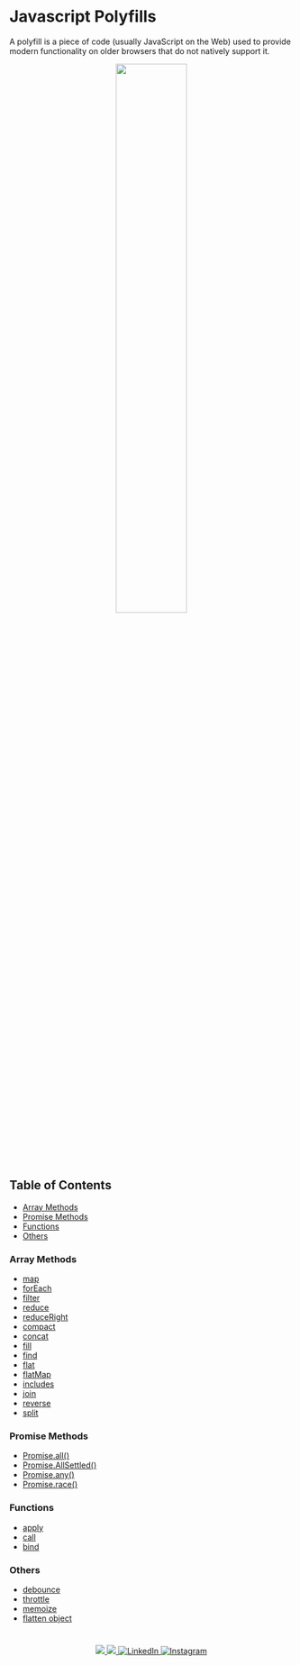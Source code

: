 # Javascript Polyfills

A polyfill is a piece of code (usually JavaScript on the Web) used to provide modern functionality on older browsers that do not natively support it.

<div align="center">
  <img src="https://res.cloudinary.com/practicaldev/image/fetch/s--JJnL1l98--/c_imagga_scale,f_auto,fl_progressive,h_420,q_auto,w_1000/https://dev-to-uploads.s3.amazonaws.com/uploads/articles/d5z72b8b3smy8bttdx81.png" width="50%"/>
</div>


## Table of Contents

- [Array Methods](#array-methods)
- [Promise Methods](#promise-methods)
- [Functions](#functions)
- [Others](#others)


### Array Methods

- [map](./Array/Map.md) 
- [forEach](./Array/ForEach.md)
- [filter](./Array/Filter.md)
- [reduce](./Array/Reduce.md)
- [reduceRight](./Array/ReduceRight.md)
- [compact](./Array/Compact.md)
- [concat](./Array/Concat.md)
- [fill](./Array/Fill.md)
- [find](./Array/Find.md)
- [flat](./Array//Flat.md)
- [flatMap](./Array/FlatMap.md)
- [includes](./Array/Includes.md)
- [join](./Array/Join.md)
- [reverse](./Array/Reverse.md)
- [split](./Array/Split.md)

### Promise Methods

- [Promise.all()](./Promise/PromiseAll.md)
- [Promise.AllSettled()](./Promise/PromiseAllSettled.md)
- [Promise.any()](./Promise/PromiseAny.md)
- [Promise.race()](./Promise/PromiseAny.md)


### Functions

- [apply](./Function/Apply.md)
- [call](./Function/Call.md)
- [bind](./Function/Bind.md)


### Others

- [debounce](./Others/Debounce.md)
- [throttle](./Others/Throttle.md)
- [memoize](./Others/Memoize.md)
- [flatten object](./Others/FlattenObj.md)







#
 <p align="center">
	<a href="https://github.com/ghoshsuman845" alt="Github" title="github">
       <img src="https://img.shields.io/badge/For_More_Useful_Repos-15k?style=for-the-badge&color=2088FF&logo=github&logoColor=fff"/>
    </a>
    <a href="https://github.com/ghoshsuman845/ghoshsuman845" alt="Github Stars" title="Star Mark Repo">
        <img src="https://img.shields.io/badge/Shower_stars_if_you_like_my_repos-15k?style=for-the-badge&color=ffd000&logo=apachespark&logoColor=black"/>
    </a>
    <a href="https://www.linkedin.com/in/ghoshsuman0129/">
        <img src="https://img.shields.io/badge/For_Professional_Updates-15k?style=for-the-badge&color=0a66c2&logo=linkedin" alt="LinkedIn"/>
    </a>
    <a href="https://www.instagram.com/suman.ghosts/">
        <img src="https://img.shields.io/badge/For_Personal_Updates-2k?style=for-the-badge&color=E4405F&logo=instagram&logoColor=fff" alt="Instagram"/>
    </a>
</p>

